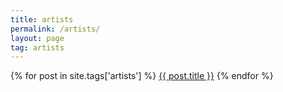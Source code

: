```yaml
---
title: artists
permalink: /artists/
layout: page
tag: artists
---
```


{% for post in site.tags['artists'] %}
<a class="post-link" href="{{ post.url }}">{{ post.title }}</a>
{% endfor %}
